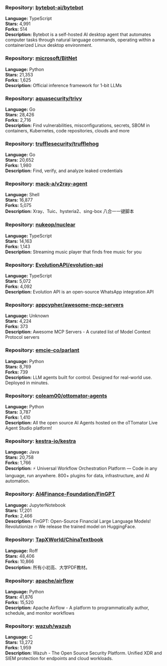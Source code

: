 ### **Repository:** [bytebot-ai/bytebot](https://github.com/bytebot-ai/bytebot)

**Language:** TypeScript  
**Stars:** 4,991  
**Forks:** 514  
**Description:** Bytebot is a self-hosted AI desktop agent that automates computer tasks through natural language commands, operating within a containerized Linux desktop environment.

### **Repository:** [microsoft/BitNet](https://github.com/microsoft/BitNet)

**Language:** Python  
**Stars:** 21,353  
**Forks:** 1,625  
**Description:** Official inference framework for 1-bit LLMs

### **Repository:** [aquasecurity/trivy](https://github.com/aquasecurity/trivy)

**Language:** Go  
**Stars:** 28,426  
**Forks:** 2,716  
**Description:** Find vulnerabilities, misconfigurations, secrets, SBOM in containers, Kubernetes, code repositories, clouds and more

### **Repository:** [trufflesecurity/trufflehog](https://github.com/trufflesecurity/trufflehog)

**Language:** Go  
**Stars:** 20,652  
**Forks:** 1,980  
**Description:** Find, verify, and analyze leaked credentials

### **Repository:** [mack-a/v2ray-agent](https://github.com/mack-a/v2ray-agent)

**Language:** Shell  
**Stars:** 16,877  
**Forks:** 5,075  
**Description:** Xray、Tuic、hysteria2、sing-box 八合一一键脚本

### **Repository:** [nukeop/nuclear](https://github.com/nukeop/nuclear)

**Language:** TypeScript  
**Stars:** 14,163  
**Forks:** 1,143  
**Description:** Streaming music player that finds free music for you

### **Repository:** [EvolutionAPI/evolution-api](https://github.com/EvolutionAPI/evolution-api)

**Language:** TypeScript  
**Stars:** 5,072  
**Forks:** 4,092  
**Description:** Evolution API is an open-source WhatsApp integration API

### **Repository:** [appcypher/awesome-mcp-servers](https://github.com/appcypher/awesome-mcp-servers)

**Language:** Unknown  
**Stars:** 4,224  
**Forks:** 373  
**Description:** Awesome MCP Servers - A curated list of Model Context Protocol servers

### **Repository:** [emcie-co/parlant](https://github.com/emcie-co/parlant)

**Language:** Python  
**Stars:** 8,769  
**Forks:** 739  
**Description:** LLM agents built for control. Designed for real-world use. Deployed in minutes.

### **Repository:** [coleam00/ottomator-agents](https://github.com/coleam00/ottomator-agents)

**Language:** Python  
**Stars:** 3,787  
**Forks:** 1,410  
**Description:** All the open source AI Agents hosted on the oTTomator Live Agent Studio platform!

### **Repository:** [kestra-io/kestra](https://github.com/kestra-io/kestra)

**Language:** Java  
**Stars:** 20,758  
**Forks:** 1,766  
**Description:** ⚡ Universal Workflow Orchestration Platform — Code in any language, run anywhere. 800+ plugins for data, infrastructure, and AI automation.

### **Repository:** [AI4Finance-Foundation/FinGPT](https://github.com/AI4Finance-Foundation/FinGPT)

**Language:** JupyterNotebook  
**Stars:** 17,201  
**Forks:** 2,466  
**Description:** FinGPT: Open-Source Financial Large Language Models! Revolutionize 🔥 We release the trained model on HuggingFace.

### **Repository:** [TapXWorld/ChinaTextbook](https://github.com/TapXWorld/ChinaTextbook)

**Language:** Roff  
**Stars:** 48,406  
**Forks:** 10,866  
**Description:** 所有小初高、大学PDF教材。

### **Repository:** [apache/airflow](https://github.com/apache/airflow)

**Language:** Python  
**Stars:** 41,876  
**Forks:** 15,520  
**Description:** Apache Airflow - A platform to programmatically author, schedule, and monitor workflows

### **Repository:** [wazuh/wazuh](https://github.com/wazuh/wazuh)

**Language:** C  
**Stars:** 13,272  
**Forks:** 1,959  
**Description:** Wazuh - The Open Source Security Platform. Unified XDR and SIEM protection for endpoints and cloud workloads.

